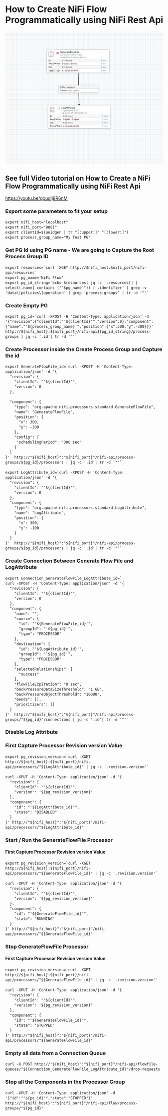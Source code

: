 
# How to Create NiFi Flow Programmatically using NiFi Rest Api

![Flow](https://github.com/InsightByte/ApacheNifi/blob/main/Chapter-13/assets/flow.png)


## See full Video tutorial on How to Create a NiFi Flow Programmatically using NiFi Rest Api 
https://youtu.be/goudIj8R6nM


### Export some parameters to fit your setup
```
export nifi_host="localhost"
export nifi_port="8081"
export clientId=$(uuidgen | tr "[:upper:]" "[:lower:]")
export process_group_name="My Test PG"
```


### Get PG Id using PG name - We are going to Capture the Root Process Group ID
```
export resources=`curl -XGET http://$nifi_host:$nifi_port/nifi-api/resources`
export pg_name='NiFi Flow'
export pg_id_string=`echo $resources| jq -c '.resources[] | select(.name| contains ("'$pg_name'")) | .identifier' | grep -v 'data\|policies\|operation' | grep 'process-groups' | tr -d '"'`
```

### Create Empty PG 
```
export pg_id=`curl -XPOST -H 'Content-Type: application/json' -d '{"revision":{"clientId":"'${clientId}'","version":0},"component":{"name":"'${process_group_name}'","position":{"x":300,"y":-300}}}' http://${nifi_host}:${nifi_port}/nifi-api${pg_id_string}/process-groups | jq -c '.id'| tr -d '"'`
```

### Create Processor inside the Create Process Group and Capture the id 
```
export GenerateFlowFile_id=`curl -XPOST -H 'Content-Type: application/json' -d '{
  "revision": {
    "clientId": "'${clientId}'",
    "version": 0
  },
  
  "component": {
    "type": "org.apache.nifi.processors.standard.GenerateFlowFile",
    "name": "GenerateFlowFile",
    "position": {
      "x": 300,
      "y": -300
    },
    "config": {
     "schedulingPeriod": "300 sec"
    }
  }
}'  http://"${nifi_host}":"${nifi_port}"/nifi-api/process-groups/${pg_id}/processors | jq -c '.id'| tr -d '"'`

export LogAttribute_id=`curl -XPOST -H 'Content-Type: application/json' -d '{
  "revision": {
    "clientId": "'${clientId}'",
    "version": 0
  },
  "component": {
    "type": "org.apache.nifi.processors.standard.LogAttribute",
    "name": "LogAttribute",
    "position": {
      "x": 300,
      "y": -100
    }
  }
}'  http://"${nifi_host}":"${nifi_port}"/nifi-api/process-groups/${pg_id}/processors | jq -c '.id'| tr -d '"'`
```


### Create Connection Between Generate Flow File and LogAttribute
```
export Connection_GenerateFlowFile_LogAttribute_id=`
curl -XPOST -H 'Content-Type: application/json' -d '{
  "revision": {
    "clientId": "'${clientId}'",
    "version": 0
  },
  "component": {
    "name": "",
    "source": {
      "id": "'${GenerateFlowFile_id}'",
      "groupId": "'${pg_id}'",
      "type": "PROCESSOR"
    },
    "destination": {
      "id": "'${LogAttribute_id}'",
      "groupId": "'${pg_id}'",
      "type": "PROCESSOR"
    },
    "selectedRelationships": [
      "success"
    ],
    "flowFileExpiration": "0 sec",
    "backPressureDataSizeThreshold": "1 GB",
    "backPressureObjectThreshold": "10000",
    "bends": [],
    "prioritizers": []
  }
}'  http://"${nifi_host}":"${nifi_port}"/nifi-api/process-groups/"${pg_id}"/connections | jq -c '.id'| tr -d '"'`
```



### Disable Log Attribute 
### First Capture Processor Revision version Value
```
export pg_revision_version=`curl -XGET http://${nifi_host}:${nifi_port}/nifi-api/processors/"${LogAttribute_id}" | jq -c '.revision.version'`

curl -XPUT -H 'Content-Type: application/json' -d '{
  "revision": {
    "clientId": "'${clientId}'",
    "version": '${pg_revision_version}'
  },
  "component": {
    "id": "'${LogAttribute_id}'",
    "state": "DISABLED"
  }
}' http://"${nifi_host}":"${nifi_port}"/nifi-api/processors/"${LogAttribute_id}"
```

### Start / Run the GenerateFlowFile Processor
#### First Capture Processor Revision version Value
```
export pg_revision_version=`curl -XGET http://${nifi_host}:${nifi_port}/nifi-api/processors/"${GenerateFlowFile_id}" | jq -c '.revision.version'`

curl -XPUT -H 'Content-Type: application/json' -d '{
  "revision": {
    "clientId": "'${clientId}'",
    "version": '${pg_revision_version}'
  },
  "component": {
    "id": "'${GenerateFlowFile_id}'",
    "state": "RUNNING"
  }
}' http://"${nifi_host}":"${nifi_port}"/nifi-api/processors/"${GenerateFlowFile_id}"
```


### Stop GenerateFlowFile Processor
#### First Capture Processor Revision version Value
```
export pg_revision_version=`curl -XGET http://${nifi_host}:${nifi_port}/nifi-api/processors/"${GenerateFlowFile_id}" | jq -c '.revision.version'`

curl -XPUT -H 'Content-Type: application/json' -d '{
  "revision": {
    "clientId": "'${clientId}'",
    "version": '${pg_revision_version}'
  },
  "component": {
    "id": "'${GenerateFlowFile_id}'",
    "state": "STOPPED"
  }
}' http://"${nifi_host}":"${nifi_port}"/nifi-api/processors/"${GenerateFlowFile_id}"
```


### Empty all data from a Connection Queue  
```
curl -X POST http://"${nifi_host}":"${nifi_port}"/nifi-api/flowfile-queues/"${Connection_GenerateFlowFile_LogAttribute_id}"/drop-requests
```
### Stop all the Components in the Processor Group 
```
curl -XPUT -H 'Content-Type: application/json' -d '{"id":"'${pg_id}'","state":"STOPPED"}'  http://"${nifi_host}":"${nifi_port}"/nifi-api/flow/process-groups/"${pg_id}"
```